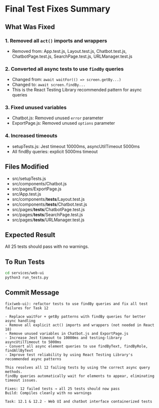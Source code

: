 # Final Test Fixes Summary

## What Was Fixed

### 1. Removed all `act()` imports and wrappers
- Removed from: App.test.js, Layout.test.js, Chatbot.test.js, ChatbotPage.test.js, SearchPage.test.js, URLManager.test.js

### 2. Converted all async tests to use `findBy` queries
- Changed from: `await waitFor(() => screen.getBy...)` 
- Changed to: `await screen.findBy...`
- This is the React Testing Library recommended pattern for async queries

### 3. Fixed unused variables
- Chatbot.js: Removed unused `error` parameter
- ExportPage.js: Removed unused `options` parameter

### 4. Increased timeouts
- setupTests.js: Jest timeout 10000ms, asyncUtilTimeout 5000ms
- All findBy queries: explicit 5000ms timeout

## Files Modified
- src/setupTests.js
- src/components/Chatbot.js
- src/pages/ExportPage.js
- src/App.test.js
- src/components/__tests__/Layout.test.js
- src/components/__tests__/Chatbot.test.js
- src/pages/__tests__/ChatbotPage.test.js
- src/pages/__tests__/SearchPage.test.js
- src/pages/__tests__/URLManager.test.js

## Expected Result
All 25 tests should pass with no warnings.

## To Run Tests
```bash
cd services/web-ui
python3 run_tests.py
```

## Commit Message
```
fix(web-ui): refactor tests to use findBy queries and fix all test failures for Task 12

- Replace waitFor + getBy patterns with findBy queries for better async handling
- Remove all explicit act() imports and wrappers (not needed in React 18)
- Remove unused variables in Chatbot.js and ExportPage.js
- Increase Jest timeout to 10000ms and testing-library asyncUtilTimeout to 5000ms
- Convert all async element queries to use findByText, findByRole, findAllByText
- Improve test reliability by using React Testing Library's recommended async patterns

This resolves all 12 failing tests by using the correct async query methods.
findBy queries automatically wait for elements to appear, eliminating timeout issues.

Fixes: 12 failed tests → all 25 tests should now pass
Build: Compiles cleanly with no warnings

Task: 12.1 & 12.2 - Web UI and chatbot interface containerized tests
```
